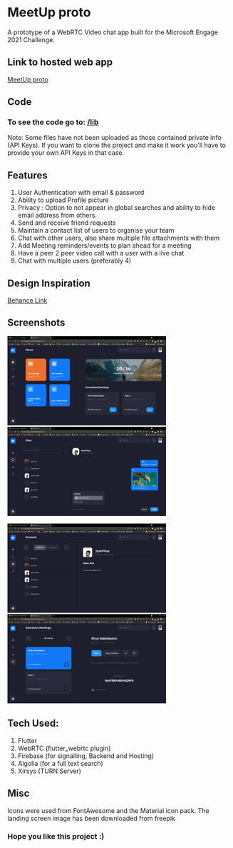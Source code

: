 # MeetUp proto

A prototype of a WebRTC Video chat app built for the Microsoft Engage 2021 Challenge.

## Link to hosted web app
[MeetUp proto](https://ms-engage-proto.firebaseapp.com/#/)

## Code
### To see the code go to: [/lib](https://github.com/JyotiPRoy/MeetUp_Proto/tree/new_web_design/lib)
Note: Some files have not been uploaded as those contained private info (API Keys). If you want to clone the project and make it work
you'll have to provide your own API Keys in that case.

## Features
1. User Authentication with email & password
2. Ability to upload Profile picture
3. Privacy : Option to not appear in global searches
   and ability to hide email address from others.
4. Send and receive friend requests
5. Maintain a contact list of users to organise your team
6. Chat with other users, also share multiple file attachments with them
7. Add Meeting reminders/events to plan ahead for a meeting
8. Have a peer 2 peer video call with a user with a live chat
9. Chat with multiple users (preferably 4)

## Design Inspiration
[Behance Link](https://www.behance.net/gallery/108311689/Zoom-Redesign-Ui-Kit-2021)


## Screenshots
<p float="left">
  <img src="https://github.com/JyotiPRoy/MeetUp_Proto/blob/d0c9ffc070125708e9d8fea1e18b72f3aec5b9d9/Screenshots/Flutter%20Demo%20-%20Google%20Chrome%2013-07-2021%2020_14_28.png" width="356" height="200">
  <img src="https://github.com/JyotiPRoy/MeetUp_Proto/blob/d0c9ffc070125708e9d8fea1e18b72f3aec5b9d9/Screenshots/Flutter%20Demo%20-%20Google%20Chrome%2013-07-2021%2020_15_14.png" width="356" height="200">
</p>

<p float="left">
  <img src="https://github.com/JyotiPRoy/MeetUp_Proto/blob/d0c9ffc070125708e9d8fea1e18b72f3aec5b9d9/Screenshots/Flutter%20Demo%20-%20Google%20Chrome%2013-07-2021%2020_15_30.png" width="356" height="200">
  <img src="https://github.com/JyotiPRoy/MeetUp_Proto/blob/d0c9ffc070125708e9d8fea1e18b72f3aec5b9d9/Screenshots/Flutter%20Demo%20-%20Google%20Chrome%2013-07-2021%2020_15_38.png" width="356" height="200">
</p>

## Tech Used:
1. Flutter
2. WebRTC (flutter_webrtc plugin)
3. Firebase (for signalling, Backend and Hosting)
4. Algolia (for a full text search)
5. Xirsys (TURN Server)

## Misc
Icons were used from FontAwesome and the Material icon pack. The landing screen image has been downloaded from freepik

### Hope you like this project :)
